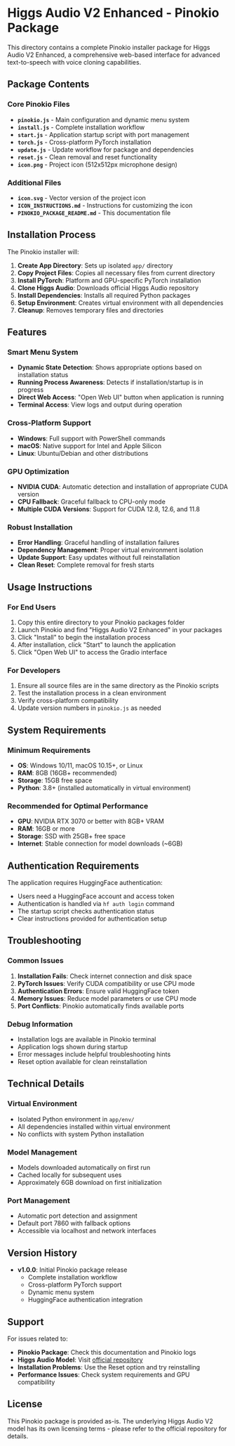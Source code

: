 # Higgs Audio V2 Enhanced - Pinokio Package

This directory contains a complete Pinokio installer package for Higgs Audio V2 Enhanced, a comprehensive web-based interface for advanced text-to-speech with voice cloning capabilities.

## Package Contents

### Core Pinokio Files
- **`pinokio.js`** - Main configuration and dynamic menu system
- **`install.js`** - Complete installation workflow
- **`start.js`** - Application startup script with port management
- **`torch.js`** - Cross-platform PyTorch installation
- **`update.js`** - Update workflow for package and dependencies
- **`reset.js`** - Clean removal and reset functionality
- **`icon.png`** - Project icon (512x512px microphone design)

### Additional Files
- **`icon.svg`** - Vector version of the project icon
- **`ICON_INSTRUCTIONS.md`** - Instructions for customizing the icon
- **`PINOKIO_PACKAGE_README.md`** - This documentation file

## Installation Process

The Pinokio installer will:

1. **Create App Directory**: Sets up isolated `app/` directory
2. **Copy Project Files**: Copies all necessary files from current directory
3. **Install PyTorch**: Platform and GPU-specific PyTorch installation
4. **Clone Higgs Audio**: Downloads official Higgs Audio repository
5. **Install Dependencies**: Installs all required Python packages
6. **Setup Environment**: Creates virtual environment with all dependencies
7. **Cleanup**: Removes temporary files and directories

## Features

### Smart Menu System
- **Dynamic State Detection**: Shows appropriate options based on installation status
- **Running Process Awareness**: Detects if installation/startup is in progress
- **Direct Web Access**: "Open Web UI" button when application is running
- **Terminal Access**: View logs and output during operation

### Cross-Platform Support
- **Windows**: Full support with PowerShell commands
- **macOS**: Native support for Intel and Apple Silicon
- **Linux**: Ubuntu/Debian and other distributions

### GPU Optimization
- **NVIDIA CUDA**: Automatic detection and installation of appropriate CUDA version
- **CPU Fallback**: Graceful fallback to CPU-only mode
- **Multiple CUDA Versions**: Support for CUDA 12.8, 12.6, and 11.8

### Robust Installation
- **Error Handling**: Graceful handling of installation failures
- **Dependency Management**: Proper virtual environment isolation
- **Update Support**: Easy updates without full reinstallation
- **Clean Reset**: Complete removal for fresh starts

## Usage Instructions

### For End Users
1. Copy this entire directory to your Pinokio packages folder
2. Launch Pinokio and find "Higgs Audio V2 Enhanced" in your packages
3. Click "Install" to begin the installation process
4. After installation, click "Start" to launch the application
5. Click "Open Web UI" to access the Gradio interface

### For Developers
1. Ensure all source files are in the same directory as the Pinokio scripts
2. Test the installation process in a clean environment
3. Verify cross-platform compatibility
4. Update version numbers in `pinokio.js` as needed

## System Requirements

### Minimum Requirements
- **OS**: Windows 10/11, macOS 10.15+, or Linux
- **RAM**: 8GB (16GB+ recommended)
- **Storage**: 15GB free space
- **Python**: 3.8+ (installed automatically in virtual environment)

### Recommended for Optimal Performance
- **GPU**: NVIDIA RTX 3070 or better with 8GB+ VRAM
- **RAM**: 16GB or more
- **Storage**: SSD with 25GB+ free space
- **Internet**: Stable connection for model downloads (~6GB)

## Authentication Requirements

The application requires HuggingFace authentication:
- Users need a HuggingFace account and access token
- Authentication is handled via `hf auth login` command
- The startup script checks authentication status
- Clear instructions provided for authentication setup

## Troubleshooting

### Common Issues
1. **Installation Fails**: Check internet connection and disk space
2. **PyTorch Issues**: Verify CUDA compatibility or use CPU mode
3. **Authentication Errors**: Ensure valid HuggingFace token
4. **Memory Issues**: Reduce model parameters or use CPU mode
5. **Port Conflicts**: Pinokio automatically finds available ports

### Debug Information
- Installation logs are available in Pinokio terminal
- Application logs shown during startup
- Error messages include helpful troubleshooting hints
- Reset option available for clean reinstallation

## Technical Details

### Virtual Environment
- Isolated Python environment in `app/env/`
- All dependencies installed within virtual environment
- No conflicts with system Python installation

### Model Management
- Models downloaded automatically on first run
- Cached locally for subsequent uses
- Approximately 6GB download on first initialization

### Port Management
- Automatic port detection and assignment
- Default port 7860 with fallback options
- Accessible via localhost and network interfaces

## Version History

- **v1.0.0**: Initial Pinokio package release
  - Complete installation workflow
  - Cross-platform PyTorch support
  - Dynamic menu system
  - HuggingFace authentication integration

## Support

For issues related to:
- **Pinokio Package**: Check this documentation and Pinokio logs
- **Higgs Audio Model**: Visit [official repository](https://github.com/boson-ai/higgs-audio)
- **Installation Problems**: Use the Reset option and try reinstalling
- **Performance Issues**: Check system requirements and GPU compatibility

## License

This Pinokio package is provided as-is. The underlying Higgs Audio V2 model has its own licensing terms - please refer to the official repository for details.